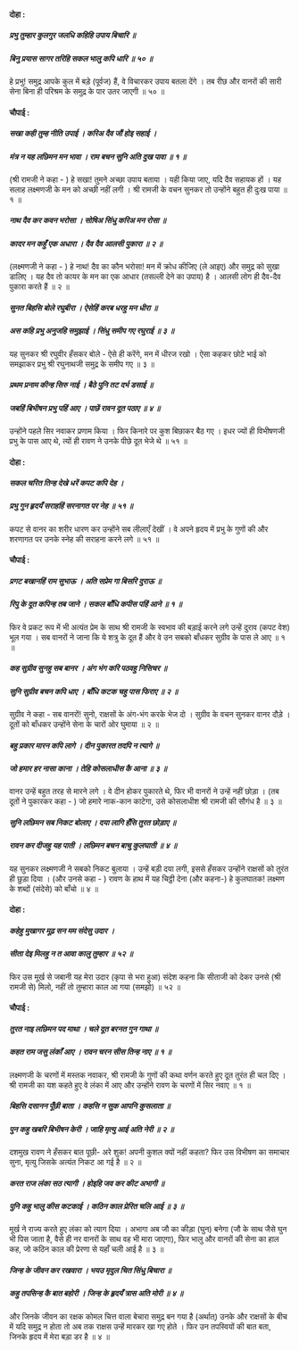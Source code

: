 #### दोहा :

##### प्रभु तुम्हार कुलगुर जलधि कहिहि उपाय बिचारि ॥
##### बिनु प्रयास सागर तरिहि सकल भालु कपि धारि ॥ ५० ॥

हे प्रभु! समुद्र आपके कुल में बड़े (पूर्वज) हैं, वे विचारकर उपाय बतला देंगे । तब रीछ और वानरों की सारी सेना बिना ही परिश्रम के समुद्र के पार उतर जाएगी ॥ ५० ॥

#### चौपाई :

##### सखा कही तुम्ह नीति उपाई । करिअ दैव जौं होइ सहाई ।
##### मंत्र न यह लछिमन मन भावा । राम बचन सुनि अति दुख पावा ॥ १ ॥

(श्री रामजी ने कहा - ) हे सखा! तुमने अच्छा उपाय बताया । यही किया जाए, यदि दैव सहायक हों । यह सलाह लक्ष्मणजी के मन को अच्छी नहीं लगी । श्री रामजी के वचन सुनकर तो उन्होंने बहुत ही दुःख पाया ॥ १ ॥

##### नाथ दैव कर कवन भरोसा । सोषिअ सिंधु करिअ मन रोसा ॥
##### कादर मन कहुँ एक अधारा । दैव दैव आलसी पुकारा ॥ २ ॥

(लक्ष्मणजी ने कहा - ) हे नाथ! दैव का कौन भरोसा! मन में क्रोध कीजिए (ले आइए) और समुद्र को सुखा डालिए । यह दैव तो कायर के मन का एक आधार (तसल्ली देने का उपाय) है । आलसी लोग ही दैव-दैव पुकारा करते हैं ॥ २ ॥

##### सुनत बिहसि बोले रघुबीरा । ऐसेहिं करब धरहु मन धीरा ॥
##### अस कहि प्रभु अनुजहि समुझाई । सिंधु समीप गए रघुराई ॥ ३ ॥

यह सुनकर श्री रघुवीर हँसकर बोले - ऐसे ही करेंगे, मन में धीरज रखो । ऐसा कहकर छोटे भाई को समझाकर प्रभु श्री रघुनाथजी समुद्र के समीप गए ॥ ३ ॥

##### प्रथम प्रनाम कीन्ह सिरु नाई । बैठे पुनि तट दर्भ डसाई ॥
##### जबहिं बिभीषन प्रभु पहिं आए । पाछें रावन दूत पठाए ॥ ४ ॥

उन्होंने पहले सिर नवाकर प्रणाम किया । फिर किनारे पर कुश बिछाकर बैठ गए । इधर ज्यों ही विभीषणजी प्रभु के पास आए थे, त्यों ही रावण ने उनके पीछे दूत भेजे थे ॥ ५१ ॥

#### दोहा :

##### सकल चरित तिन्ह देखे धरें कपट कपि देह ।
##### प्रभु गुन हृदयँ सराहहिं सरनागत पर नेह ॥ ५१ ॥

कपट से वानर का शरीर धारण कर उन्होंने सब लीलाएँ देखीं । वे अपने हृदय में प्रभु के गुणों की और शरणागत पर उनके स्नेह की सराहना करने लगे ॥ ५१ ॥

#### चौपाई :

##### प्रगट बखानहिं राम सुभाऊ । अति सप्रेम गा बिसरि दुराऊ ॥
##### रिपु के दूत कपिन्ह तब जाने । सकल बाँधि कपीस पहिं आने ॥ १ ॥

फिर वे प्रकट रूप में भी अत्यंत प्रेम के साथ श्री रामजी के स्वभाव की बड़ाई करने लगे उन्हें दुराव (कपट वेश) भूल गया । सब वानरों ने जाना कि ये शत्रु के दूत हैं और वे उन सबको बाँधकर सुग्रीव के पास ले आए ॥ १ ॥

##### कह सुग्रीव सुनहु सब बानर । अंग भंग करि पठवहु निसिचर ॥
##### सुनि सुग्रीव बचन कपि धाए । बाँधि कटक चहु पास फिराए ॥ २ ॥

सुग्रीव ने कहा - सब वानरों! सुनो, राक्षसों के अंग-भंग करके भेज दो । सुग्रीव के वचन सुनकर वानर दौड़े । दूतों को बाँधकर उन्होंने सेना के चारों ओर घुमाया ॥ २ ॥

##### बहु प्रकार मारन कपि लागे । दीन पुकारत तदपि न त्यागे ॥
##### जो हमार हर नासा काना । तेहि कोसलाधीस कै आना ॥ ३ ॥

वानर उन्हें बहुत तरह से मारने लगे । वे दीन होकर पुकारते थे, फिर भी वानरों ने उन्हें नहीं छोड़ा । (तब दूतों ने पुकारकर कहा - ) जो हमारे नाक-कान काटेगा, उसे कोसलाधीश श्री रामजी की सौगंध है ॥ ३ ॥

##### सुनि लछिमन सब निकट बोलाए । दया लागि हँसि तुरत छोड़ाए ॥
##### रावन कर दीजहु यह पाती । लछिमन बचन बाचु कुलघाती ॥ ४ ॥

यह सुनकर लक्ष्मणजी ने सबको निकट बुलाया । उन्हें बड़ी दया लगी, इससे हँसकर उन्होंने राक्षसों को तुरंत ही छुड़ा दिया । (और उनसे कहा - ) रावण के हाथ में यह चिट्ठी देना (और कहना-) हे कुलघातक! लक्ष्मण के शब्दों (संदेसे) को बाँचो ॥ ४ ॥

#### दोहा :

##### कहेहु मुखागर मूढ़ सन मम संदेसु उदार ।
##### सीता देइ मिलहु न त आवा कालु तुम्हार ॥ ५२ ॥

फिर उस मूर्ख से जबानी यह मेरा उदार (कृपा से भरा हुआ) संदेश कहना कि सीताजी को देकर उनसे (श्री रामजी से) मिलो, नहीं तो तुम्हारा काल आ गया (समझो) ॥ ५२ ॥

#### चौपाई :

##### तुरत नाइ लछिमन पद माथा । चले दूत बरनत गुन गाथा ॥
##### कहत राम जसु लंकाँ आए । रावन चरन सीस तिन्ह नाए ॥ १ ॥

लक्ष्मणजी के चरणों में मस्तक नवाकर, श्री रामजी के गुणों की कथा वर्णन करते हुए दूत तुरंत ही चल दिए । श्री रामजी का यश कहते हुए वे लंका में आए और उन्होंने रावण के चरणों में सिर नवाए ॥ १ ॥

##### बिहसि दसानन पूँछी बाता । कहसि न सुक आपनि कुसलाता ॥
##### पुन कहु खबरि बिभीषन केरी । जाहि मृत्यु आई अति नेरी ॥ २ ॥

दशमुख रावण ने हँसकर बात पूछी- अरे शुक! अपनी कुशल क्यों नहीं कहता? फिर उस विभीषण का समाचार सुना, मृत्यु जिसके अत्यंत निकट आ गई है ॥ २ ॥

##### करत राज लंका सठ त्यागी । होइहि जव कर कीट अभागी ॥
##### पुनि कहु भालु कीस कटकाई । कठिन काल प्रेरित चलि आई ॥ ३ ॥

मूर्ख ने राज्य करते हुए लंका को त्याग दिया । अभागा अब जौ का कीड़ा (घुन) बनेगा (जौ के साथ जैसे घुन भी पिस जाता है, वैसे ही नर वानरों के साथ वह भी मारा जाएगा), फिर भालु और वानरों की सेना का हाल कह, जो कठिन काल की प्रेरणा से यहाँ चली आई है ॥ ३ ॥

##### जिन्ह के जीवन कर रखवारा । भयउ मृदुल चित सिंधु बिचारा ॥
##### कहु तपसिन्ह कै बात बहोरी । जिन्ह के हृदयँ त्रास अति मोरी ॥ ४ ॥

और जिनके जीवन का रक्षक कोमल चित्त वाला बेचारा समुद्र बन गया है (अर्थात्) उनके और राक्षसों के बीच में यदि समुद्र न होता तो अब तक राक्षस उन्हें मारकर खा गए होते । फिर उन तपस्वियों की बात बता, जिनके हृदय में मेरा बड़ा डर है ॥ ४ ॥